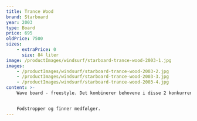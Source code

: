 ```yaml
---
title: Trance Wood
brand: Starboard
year: 2003
type: Board
price: 695
oldPrice: 7500
sizes:
    - extraPrice: 0
      size: 84 liter
image: /productImages/windsurf/starboard-trance-wood-2003-1.jpg
images:
    - /productImages/windsurf/starboard-trance-wood-2003-2.jpg
    - /productImages/windsurf/starboard-trance-wood-2003-3.jpg
    - /productImages/windsurf/starboard-trance-wood-2003-4.jpg
content: >-
    Wave board - freestyle. Det kombinerer behovene i disse 2 konkurrencer. Den har god acceleration, bevæger sig let agterstavn fremad, har et kompakt omrids som et freestyle brædt, men samtidig manøvrerer det meget godt på bølgetoppen og er let at styre under flyvning som et waveboard. Kraftigt hævet i forhold til midten af ​​skroget, lavt placerede sider letter hurtige vendinger. Designet til stærk vind og høje bølger. Den er produceret i 2 teknologier: lettere - træ og billigere - D-Ram


    Fodstropper og finner medfølger.
---
```

